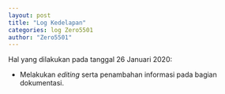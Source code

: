 ```yaml
---
layout: post
title: "Log Kedelapan"
categories: log Zero5501
author: "Zero5501"
---
```


  Hal yang dilakukan pada tanggal 26 Januari 2020:

  - Melakukan *editing* serta penambahan informasi pada bagian dokumentasi.
